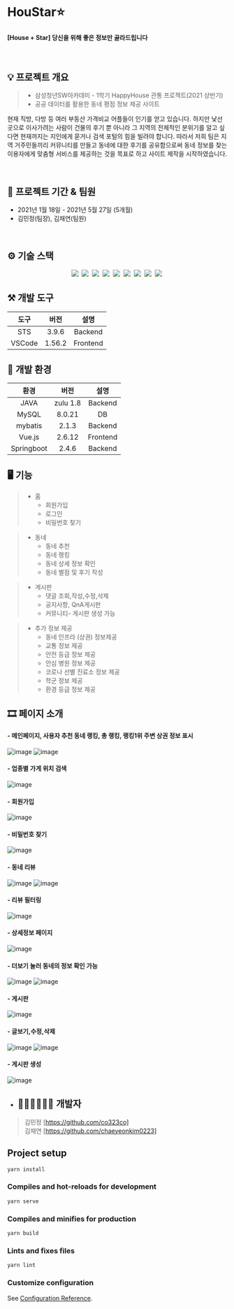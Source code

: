 # HouStar⭐
#### [House + Star] 당신을 위해 좋은 정보만 골라드립니다
<br/>

## 💡 프로젝트 개요
> - 삼성청년SW아카데미 - 1학기 HappyHouse 관통 프로젝트(2021 상반기)
> - 공공 데이터를 활용한 동네 평점 정보 제공 사이트

현재 직방, 다방 등 여러 부동산 가격비교 어플들이 인기를 얻고 있습니다.  하지만 낯선 곳으로 이사가려는 사람이 건물의 후기 뿐 아니라 그 지역의 전체적인 분위기를 알고 싶다면 현재까지는 지인에게 묻거나 검색 포털의 힘을 빌려야 합니다. 따라서 저희 팀은 지역 거주민들끼리 커뮤니티를 만들고 동네에 대한 후기를 공유함으로써 동네 정보를 찾는 이용자에게 맞춤형 서비스를 제공하는 것을 목표로 하고 사이트 제작을 시작하였습니다.

<br/>

## 📆  프로젝트 기간 & 팀원

- 2021년 1월 18일 - 2021년 5월 27일 (5개월)
- 김민정(팀장), 김채연(팀원)
<br/>

## ⚙️ 기술 스택

<p align="center">
  <img src="https://img.shields.io/badge/API-Kakao_Map-red?style=flat">&nbsp  
  <img src="https://img.shields.io/badge/API-Open_Api-skyblue?style=flat">&nbsp 
  <img src="https://img.shields.io/badge/Vue.js-v2.6.11-green?logo=vue.js">&nbsp 
  <img src="https://img.shields.io/badge/Library-Vuetify-007396?style=flat&logo=vuetify">&nbsp 
  <img src="https://img.shields.io/badge/Language-Java_8-563D7C?style=flat&logo=java&logoColor=white">&nbsp 
 <img src="https://img.shields.io/badge/JavaScript-ES6+-green?logo=javascript">&nbsp 
  <img src="https://img.shields.io/badge/MySQL-v8.0-blue?logo=mysql">&nbsp 
  <img src="https://img.shields.io/badge/Framework-SpringFramework-6DB33F?style=flat&logo=spring&logoColor=white">&nbsp 
   <img src="https://img.shields.io/badge/spring boot-v2.4.3-blue?logo=spring">&nbsp 
</p>

## ⚒ 개발 도구

|도구|버전|설명|
|:---:|:---:|:---:|
|STS|3.9.6|Backend|
|VSCode|1.56.2|Frontend|

## 🔧 개발 환경

|환경|버전|설명|
|:---:|:---:|:---:|
|JAVA|zulu 1.8|Backend|
|MySQL|8.0.21|DB|
|mybatis|2.1.3|Backend|
|Vue.js|2.6.12|Frontend|
|Springboot|2.4.6|Backend|

## 🖥 기능
> * 홈
>   * 회원가입
>   * 로그인
>   * 비밀번호 찾기

> * 동네
>   * 동네 추천
>   * 동네 랭킹
>   * 동네 상세 정보 확인
>   * 동네 별점 및 후기 작성

> * 게시판
>   * 댓글 조회,작성,수정,삭제
>   * 공지사항, QnA게시판
>   * 커뮤니티- 게시판 생성 가능

> * 추가 정보 제공
>   * 동네 인프라 (상권) 정보제공
>   * 교통 정보 제공
>   * 안전 등급 정보 제공
>   * 안심 병원 정보 제공
>   * 코로나 선별 진료소 정보 제공
>   * 학군 정보 제공
>   * 환경 등급 정보 제공


## 🎞 페이지 소개 


#### - 메인페이지, 사용자 추천 동네 랭킹, 총 랭킹, 랭킹1위 주변 상권 정보 표시 <br/>
![image](https://user-images.githubusercontent.com/86418158/125574224-2047eae4-460e-418f-8be5-b239e5ecba9a.png)
![image](https://user-images.githubusercontent.com/86418158/125576643-af94e843-0710-42b5-89f5-79696f24ab28.png)

#### - 업종별 가게 위치 검색 <br/>
![image](https://user-images.githubusercontent.com/86418158/125575492-3d97bbe2-6726-4d75-8160-390519ffd2ff.png)

#### - 회원가입 <br/>
![image](https://user-images.githubusercontent.com/86418158/125574473-ad66afb7-5723-4f75-a6e5-1b74c6511079.png)
#### - 비밀번호 찾기 <br/>
![image](https://user-images.githubusercontent.com/86418158/125574655-6dbd44be-aba4-45ef-af73-8abf28441ce8.png)

#### - 동네 리뷰 <br/>
![image](https://user-images.githubusercontent.com/86418158/125575029-b7e335b2-8a30-4cf0-95b8-c4b91ff91bd4.png)
![image](https://user-images.githubusercontent.com/86418158/125575151-6953ba18-b420-4dbd-86ee-b8594afbbccc.png)

#### - 리뷰 필터링 <br/>
![image](https://user-images.githubusercontent.com/86418158/125575385-dbe695ab-8a39-4967-81aa-07ddb4ede769.png)

#### - 상세정보 페이지 <br/>
![image](https://user-images.githubusercontent.com/86418158/125575690-cd468a85-a140-4a3d-a7c3-1fb54c96ba37.png)

#### - 더보기 눌러 동네의 정보 확인 가능 <br/>
![image](https://user-images.githubusercontent.com/86418158/125575788-a496d5a3-8c3d-46b1-9932-58ca2bb678dd.png)
![image](https://user-images.githubusercontent.com/86418158/125575834-af6df40c-675c-49eb-b189-34f4f1dcb659.png)

#### - 게시판 <br/>
![image](https://user-images.githubusercontent.com/86418158/125576769-b97666c0-72ea-4de3-9d4d-129fd920e013.png)
#### - 글보기,수정,삭제 <br/>
![image](https://user-images.githubusercontent.com/86418158/125576842-7796cb65-b027-4187-93d2-eb0dfd7b0795.png)
![image](https://user-images.githubusercontent.com/86418158/125576869-e3420568-3aaf-4652-9d79-ccc2c8d6431d.png)

#### - 게시판 생성 <br/>
![image](https://user-images.githubusercontent.com/86418158/125576289-91658a0a-bd4f-4fbd-adc1-71db5226dccb.png)


* ## 👩🏻‍💻👩🏻‍💻 개발자
> 김민정 [https://github.com/co323co] <br/>
> 김채연 [https://github.com/chaeyeonkim0223] <br/>

## Project setup
```
yarn install
```

### Compiles and hot-reloads for development
```
yarn serve
```

### Compiles and minifies for production
```
yarn build
```

### Lints and fixes files
```
yarn lint
```

### Customize configuration
See [Configuration Reference](https://cli.vuejs.org/config/).

